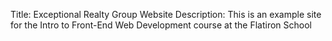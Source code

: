 Title: Exceptional Realty Group Website
Description: This is an example site for the Intro to Front-End Web Development course at the Flatiron School
